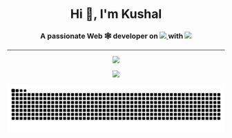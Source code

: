 <h1 align="center">Hi 👋, I'm Kushal</h1>
<h3 align="center">A passionate Web 🕸️ developer on
<a href="https://skillicons.dev">
	<img src="https://skillicons.dev/icons?i=arch" height="30" />
	</a>
	 with  
<a href="https://skillicons.dev">
	<img src="https://skillicons.dev/icons?i=neovim" height="30" />
	</a>
</h3>
<hr>

<div align="center">
	<img src="https://user-images.githubusercontent.com/74038190/212284115-f47cd8ff-2ffb-4b04-b5bf-4d1c14c0247f.gif">
</div>
<p>

<div align="center" width=50%>
<p>
<a href="https://skillicons.dev">
	<img src="https://skillicons.dev/icons?i=ts,go,next,nodejs,express,tailwind,mongodb,firebase,docker" />
	</a>
</p>
</div>

<div align="center">

 <img src="https://raw.githubusercontent.com/kushalsdesk/kushalsdesk/output/snake.svg" alt="Snake animation" />

</div>


